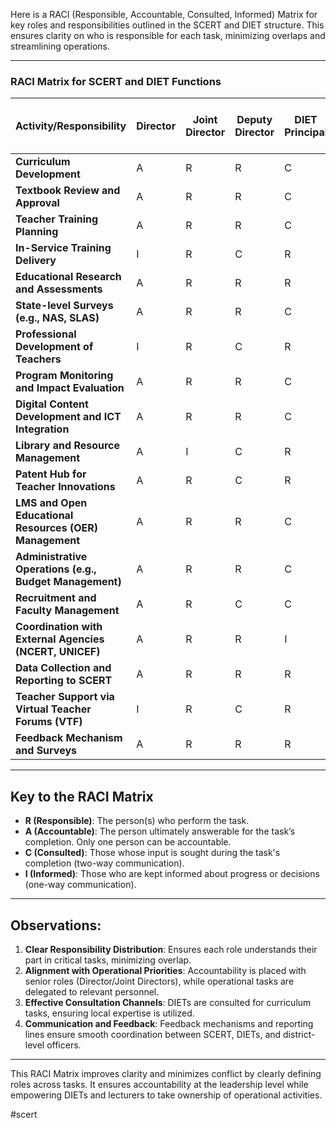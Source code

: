 Here is a RACI (Responsible, Accountable, Consulted, Informed) Matrix for key roles and responsibilities outlined in the SCERT and DIET structure. This ensures clarity on who is responsible for each task, minimizing overlaps and streamlining operations.


---

### RACI Matrix for SCERT and DIET Functions

| **Activity/Responsibility**                                | **Director** | **Joint Director** | **Deputy Director** | **DIET Principal** | **Vice-Principal** | **Lecturers/Senior Lecturers** | **District Education Officer (DEO)** |
|------------------------------------------------------------|--------------|--------------------|--------------------|--------------------|-------------------|-------------------------------|------------------------------------|
| **Curriculum Development**                                 | A            | R                 | R                  | C                  | I                 | R                             | I                                  |
| **Textbook Review and Approval**                           | A            | R                 | R                  | C                  | I                 | C                             | I                                  |
| **Teacher Training Planning**                              | A            | R                 | R                  | C                  | R                 | R                             | C                                  |
| **In-Service Training Delivery**                           | I            | R                 | C                  | R                  | R                 | R                             | C                                  |
| **Educational Research and Assessments**                   | A            | R                 | R                  | R                  | C                 | R                             | C                                  |
| **State-level Surveys (e.g., NAS, SLAS)**                  | A            | R                 | R                  | C                  | I                 | C                             | R                                  |
| **Professional Development of Teachers**                   | I            | R                 | C                  | R                  | R                 | R                             | C                                  |
| **Program Monitoring and Impact Evaluation**               | A            | R                 | R                  | C                  | I                 | C                             | I                                  |
| **Digital Content Development and ICT Integration**        | A            | R                 | R                  | C                  | C                 | R                             | I                                  |
| **Library and Resource Management**                        | A            | I                 | C                  | R                  | R                 | R                             | I                                  |
| **Patent Hub for Teacher Innovations**                     | A            | R                 | C                  | R                  | C                 | R                             | I                                  |
| **LMS and Open Educational Resources (OER) Management**    | A            | R                 | R                  | C                  | C                 | R                             | I                                  |
| **Administrative Operations (e.g., Budget Management)**    | A            | R                 | R                  | C                  | C                 | I                             | I                                  |
| **Recruitment and Faculty Management**                     | A            | R                 | C                  | C                  | C                 | I                             | I                                  |
| **Coordination with External Agencies (NCERT, UNICEF)**    | A            | R                 | R                  | I                  | I                 | I                             | C                                  |
| **Data Collection and Reporting to SCERT**                 | A            | R                 | R                  | R                  | C                 | R                             | I                                  |
| **Teacher Support via Virtual Teacher Forums (VTF)**       | I            | R                 | C                  | R                  | R                 | R                             | I                                  |
| **Feedback Mechanism and Surveys**                         | A            | R                 | R                  | R                  | C                 | R                             | I                                  |

---

## Key to the RACI Matrix
- **R (Responsible)**: The person(s) who perform the task.
- **A (Accountable)**: The person ultimately answerable for the task’s completion. Only one person can be accountable.
- **C (Consulted)**: Those whose input is sought during the task's completion (two-way communication).
- **I (Informed)**: Those who are kept informed about progress or decisions (one-way communication).

---

## Observations:
1. **Clear Responsibility Distribution**: Ensures each role understands their part in critical tasks, minimizing overlap.
2. **Alignment with Operational Priorities**: Accountability is placed with senior roles (Director/Joint Directors), while operational tasks are delegated to relevant personnel.
3. **Effective Consultation Channels**: DIETs are consulted for curriculum tasks, ensuring local expertise is utilized.
4. **Communication and Feedback**: Feedback mechanisms and reporting lines ensure smooth coordination between SCERT, DIETs, and district-level officers.

---

This RACI Matrix improves clarity and minimizes conflict by clearly defining roles across tasks. It ensures accountability at the leadership level while empowering DIETs and lecturers to take ownership of operational activities.

#scert  